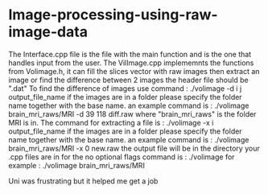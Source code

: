 # Image-processing-using-raw-image-data
The Interface.cpp file is the file with the main function and is the one that handles input from the user.
The VilImage.cpp implememnts the functions from Volimage.h, it can fill the slices vector with raw images then extract an image or find the difference between 2 images
the header file should be ".dat"
To find the difference of images use command : ./volimage <imageBase> -d i j output_file_name
if the images are in a folder please specify the folder name together with the base name. an example command is : ./volimage brain_mri_raws/MRI -d 39 118 diff.raw
where "brain_mri_raws" is the folder MRI is in.
The command for extracting a file is : ./volimage <imageBase> -x i output_file_name
if the images are in a folder please specify the folder name together with the base name. an example command is : ./volimage brain_mri_raws/MRI -x 0 new.raw
the output file will be in the directory your .cpp files are in
for the no optional flags command is : ./volimage <imageBase>
for example : ./volimage brain_mri_raws/MRI

Uni was frustrating but it helped me get a job